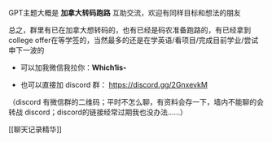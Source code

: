 GPT主题大概是 **加拿大转码跑路** 互助交流，欢迎有同样目标和想法的朋友

总之，群里有已在加拿大想转码的，也有已经是码农准备跑路的，有已经拿到college offer在等学签的，当然最多的还是在学英语/看项目/完成目前学业/尝试申下一波的

- 可以加我微信我拉你：**Which1is-** 

- 也可以直接加 discord 群： https://discord.gg/2GnxevkM

（discord 有微信群的二维码；平时不怎么聊，有资料会存一下，墙内不能聊的会转战 discord；discord的链接经常过期我也没办法……）

<!--- 建了一个微信的过渡群-->

[[聊天记录精华]]